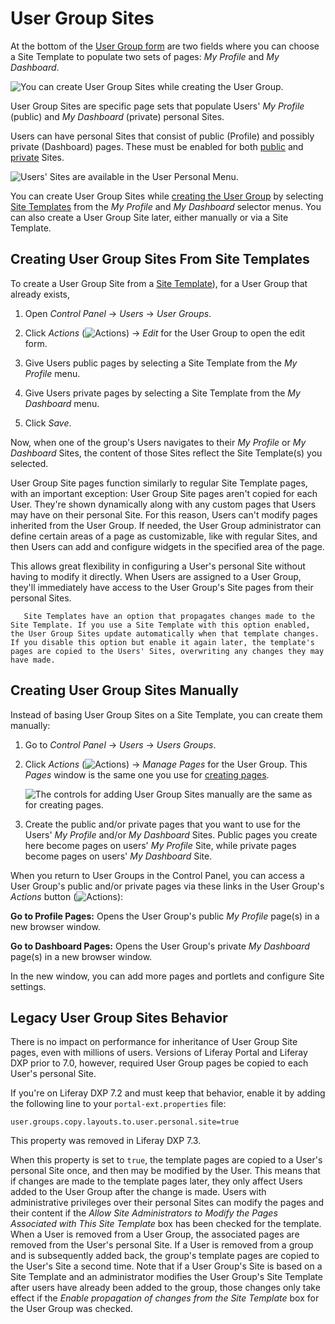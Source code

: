 # User Group Sites

<!-- The main struggle I have with this article is I have no idea what the value proposition is for this functionality - what is the problem or use case this solves for? -->

At the bottom of the [User Group form](./creating-and-managing-user-groups.md) are two fields where you can choose a Site Template to populate two sets of pages: *My Profile* and *My Dashboard*.

![You can create User Group Sites while creating the User Group.](./user-group-sites/images/01.png)

User Group Sites are specific page sets that populate Users' *My Profile* (public) and *My Dashboard* (private) personal Sites.

Users can have personal Sites that consist of public (Profile) and possibly private (Dashboard) pages. These must be enabled for both [public](https://docs.liferay.com/dxp/portal/7.3-latest/propertiesdoc/portal.properties.html#Default%20User%20Public%20Layouts) and [private](https://docs.liferay.com/dxp/portal/7.3-latest/propertiesdoc/portal.properties.html#Default%20User%20Private%20Layouts) Sites.

<!-- The first part of this paragraph feels redundant to information presented a couple paragraphs prior.
A *User Group Site* isn't really a Site: it's a set of pages that gets added to either the public (profile) or private (dashboard) Sites of Users. A mixed approach can also be used, where both private and public pages are added for the User Group Site. If Users belong to multiple User Groups, all the pages from those User Group Sites are made part of their personal Sites.
-->

![Users' Sites are available in the User Personal Menu.](./user-group-sites/images/02.png)

You can create User Group Sites while [creating the User Group](./creating-and-managing-user-groups.md) by selecting [Site Templates](../../site-building/building-sites/building-sites-with-site-templates.md) from the *My Profile* and *My Dashboard* selector menus. You can also create a User Group Site later, either manually or via a Site Template.

## Creating User Group Sites From Site Templates

To create a User Group Site from a [Site Template](../../site-building/building-sites/building-sites-with-site-templates.md)), for a User Group that already exists,

1. Open *Control Panel* &rarr; *Users* &rarr; *User Groups*.

1. Click *Actions* (![Actions](../../images/icon-actions.png)) &rarr; *Edit* for the User Group to open the edit form.

1. Give Users public pages by selecting a Site Template from the *My Profile* menu.

1. Give Users private pages by selecting a Site Template from the *My Dashboard* menu.

1. Click *Save*.

Now, when one of the group's Users navigates to their *My Profile* or *My Dashboard* Sites, the content of those Sites reflect the Site Template(s) you selected.

User Group Site pages function similarly to regular Site Template pages, with an important exception: User Group Site pages aren't copied for each User. They're shown dynamically along with any custom pages that Users may have on their personal Site. For this reason, Users can't modify pages inherited from the User Group. If needed, the User Group administrator can define certain areas of a page as customizable, like with regular Sites, and then Users can add and configure widgets in the specified area of the page.

This allows great flexibility in configuring a User's personal Site without having to modify it directly. When Users are assigned to a User Group, they'll immediately have access to the User Group's Site pages from their personal Sites.

```note::
   Site Templates have an option that propagates changes made to the Site Template. If you use a Site Template with this option enabled, the User Group Sites update automatically when that template changes. If you disable this option but enable it again later, the template's pages are copied to the Users' Sites, overwriting any changes they may have made.
```

## Creating User Group Sites Manually

Instead of basing User Group Sites on a Site Template, you can create them manually:

1. Go to *Control Panel* &rarr; *Users* &rarr; *Users Groups*.

1. Click *Actions* (![Actions](../../images/icon-actions.png)) &rarr; *Manage Pages* for the User Group. This *Pages* window is the same one you use for [creating pages](../../site-building/creating-pages/understanding-pages/understanding-pages.md).

    ![The controls for adding User Group Sites manually are the same as for creating pages.](./user-group-sites/images/03.png)

1. Create the public and/or private pages that you want to use for the Users' *My Profile* and/or *My Dashboard* Sites. Public pages you create here become pages on users' *My Profile* Site, while private pages become pages on users' *My Dashboard* Site.

When you return to User Groups in the Control Panel, you can access a User Group's public and/or private pages via these links in the User Group's *Actions* button (![Actions](../../images/icon-actions.png)):

**Go to Profile Pages:** Opens the User Group's public *My Profile* page(s) in a new browser window.

**Go to Dashboard Pages:** Opens the User Group's private *My Dashboard* page(s) in a new browser window.

In the new window, you can add more pages and portlets and configure Site settings.

## Legacy User Group Sites Behavior

There is no impact on performance for inheritance of User Group Site pages, even with millions of users. Versions of Liferay Portal and Liferay DXP prior to 7.0, however, required User Group pages be copied to each User's personal Site.

If you're on Liferay DXP 7.2 and must keep that behavior, enable it by adding the following line to your `portal-ext.properties` file:

```
user.groups.copy.layouts.to.user.personal.site=true
```

This property was removed in Liferay DXP 7.3.

When this property is set to `true`, the template pages are copied to a User's personal Site once, and then may be modified by the User. This means that if changes are made to the template pages later, they only affect Users added to the User Group after the change is made. Users with administrative privileges over their personal Sites can modify the pages and their content if the *Allow Site Administrators to Modify the Pages Associated with This Site Template* box has been checked for the template. When a User is removed from a User Group, the associated pages are removed from the User's personal Site. If a User is removed from a group and is subsequently added back, the group's template pages are copied to the User's Site a second time. Note that if a User Group's Site is based on a Site Template and an administrator modifies the User Group's Site Template after users have already been added to the group, those changes only take effect if the *Enable propagation of changes from the Site Template* box for the User Group was checked.
